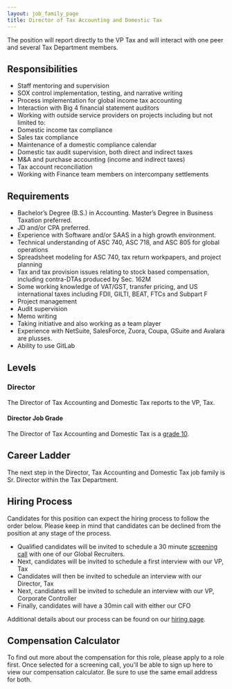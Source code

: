 ```yaml
---
layout: job_family_page
title: Director of Tax Accounting and Domestic Tax
---
```


The position will report directly to the VP Tax and will interact with one peer and several Tax Department members.

## Responsibilities
* Staff mentoring and supervision
* SOX control implementation, testing, and narrative writing
* Process implementation for global income tax accounting
* Interaction with Big 4 financial statement auditors
* Working with outside service providers on projects including but not limited to:
* Domestic income tax compliance
* Sales tax compliance
* Maintenance of a domestic compliance calendar
* Domestic tax audit supervision, both direct and indirect taxes
* M&A and purchase accounting (income and indirect taxes)
* Tax account reconciliation
* Working with Finance team members on intercompany settlements

## Requirements
* Bachelor’s Degree (B.S.) in Accounting. Master’s Degree in Business Taxation preferred.
* JD and/or CPA preferred.
* Experience with Software and/or SAAS in a high growth environment.
* Technical understanding of ASC 740, ASC 718, and ASC 805 for global operations
* Spreadsheet modeling for ASC 740, tax return workpapers, and project planning
* Tax and tax provision issues relating to stock based compensation, including contra-DTAs produced by Sec. 162M
* Some working knowledge of VAT/GST, transfer pricing, and US international taxes including FDII, GILTI, BEAT, FTCs and Subpart F
* Project management
* Audit supervision
* Memo writing
* Taking initiative and also working as a team player
* Experience with NetSuite, SalesForce, Zuora, Coupa, GSuite and Avalara are plusses.
* Ability to use GitLab

## Levels
### Director
The Director of Tax Accounting and Domestic Tax reports to the VP, Tax.

#### Director Job Grade
The Director of Tax Accounting and Domestic Tax is a [grade 10](/handbook/total-rewards/compensation/compensation-calculator/#gitlab-job-grades).

## Career Ladder
The next step in the Director, Tax Accounting and Domestic Tax job family is Sr. Director within the Tax Department.

## Hiring Process
Candidates for this position can expect the hiring process to follow the order below. Please keep in mind that candidates can be declined from the position at any stage of the process.
* Qualified candidates will be invited to schedule a 30 minute [screening call](/handbook/hiring/interviewing/#screening-call) with one of our Global Recruiters.
* Next, candidates will be invited to schedule a first interview with our VP, Tax
* Candidates will then be invited to schedule an interview with our Director, Tax
* Next, candidates will be invited to schedule an interview with our VP, Corporate Controller
* Finally, candidates will have a 30min call with either our CFO

Additional details about our process can be found on our [hiring page](/handbook/hiring).

## Compensation Calculator

To find out more about the compensation for this role, please apply to a role first. Once selected for a screening call, you'll be able to sign up here to view our compensation calculator. Be sure to use the same email address for both.
